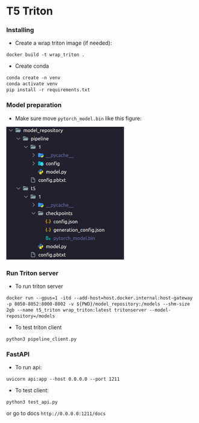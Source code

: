 # T5 Triton

### Installing

- Create a wrap triton image (if needed):
```
docker build -t wrap_triton .
```

- Create conda 
```
conda create -n venv
conda activate venv
pip install -r requirements.txt
```

### Model preparation
- Make sure move `pytorch_model.bin` like this figure:

![model tree](figure/t5_fig.png)

### Run Triton server
- To run triton server
```
docker run --gpus=1 -itd --add-host=host.docker.internal:host-gateway -p 8050-8052:8000-8002 -v ${PWD}/model_repository:/models --shm-size 2gb --name t5_triton wrap_triton:latest tritonserver --model-repository=/models
```
- To test triton client
```
python3 pipeline_client.py
```

### FastAPI
- To run api:
```
uvicorn api:app --host 0.0.0.0 --port 1211
```

- To test client:
```
python3 test_api.py
```

or go to docs `http://0.0.0.0:1211/docs`
